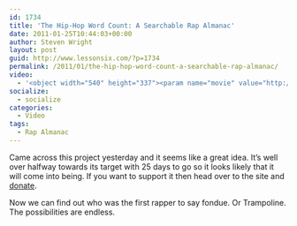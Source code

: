 ```yaml
---
id: 1734
title: 'The Hip-Hop Word Count: A Searchable Rap Almanac'
date: 2011-01-25T10:44:03+00:00
author: Steven Wright
layout: post
guid: http://www.lessonsix.com/?p=1734
permalink: /2011/01/the-hip-hop-word-count-a-searchable-rap-almanac/
video:
  - '<object width="540" height="337"><param name="movie" value="http://www.youtube.com/v/uIVWd_d9zXI?fs=1&hl=en_GB"></param><param name="allowFullScreen" value="true"></param><param name="allowscriptaccess" value="always"></param><embed src="http://www.youtube.com/v/uIVWd_d9zXI?fs=1&hl=en_GB" type="application/x-shockwave-flash" width="540" height="337" allowscriptaccess="always" allowfullscreen="true"></embed></object>'
socialize:
  - socialize
categories:
  - Video
tags:
  - Rap Almanac
---
```

Came across this project yesterday and it seems like a great idea. It&#8217;s well over halfway towards its target with 25 days to go so it looks likely that it will come into being. If you want to support it then head over to the site and [donate](http://www.kickstarter.com/projects/1801076626/the-hip-hop-word-count-a-searchable-rap-almanac).

Now we can find out who was the first rapper to say fondue. Or Trampoline. The possibilities are endless.